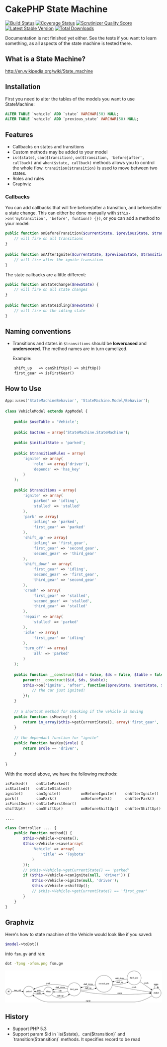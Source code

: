 CakePHP State Machine
=====================
[![Build Status](https://travis-ci.org/davidsteinsland/cakephp-state-machine.png?branch=master)](https://travis-ci.org/davidsteinsland/cakephp-state-machine) [![Coverage Status](https://coveralls.io/repos/davidsteinsland/cakephp-state-machine/badge.png?branch=master)](https://coveralls.io/r/davidsteinsland/cakephp-state-machine?branch=master) [![Scrutinizer Quality Score](https://scrutinizer-ci.com/g/davidsteinsland/cakephp-state-machine/badges/quality-score.png?s=7d6d7a43f47401c3a4fda69d799c9d671a8659e3)](https://scrutinizer-ci.com/g/davidsteinsland/cakephp-state-machine/) [![Latest Stable Version](https://poser.pugx.org/davidsteinsland/cakephp-state-machine/v/stable.png)](https://packagist.org/packages/davidsteinsland/cakephp-state-machine) [![Total Downloads](https://poser.pugx.org/davidsteinsland/cakephp-state-machine/downloads.png)](https://packagist.org/packages/davidsteinsland/cakephp-state-machine)

Documentation is not finished yet either. See the tests if you want to learn something, as all aspects of the state machine is tested there.

## What is a State Machine?
http://en.wikipedia.org/wiki/State_machine

## Installation
First you need to alter the tables of the models you want to use StateMachine:
```sql
ALTER TABLE `vehicle` ADD `state` VARCHAR(50) NULL;
ALTER TABLE `vehicle` ADD `previous_state` VARCHAR(50) NULL;
```

## Features
- Callbacks on states and transitions
- Custom methods may be added to your model
- `is($state)`, `can($transition)`, `on($transition, 'before|after', callback)` and `when($state, callback)` methods allows you to control the whole flow. `transition($transition)` is used to move between two states.
- Roles and rules
- Graphviz

### Callbacks
You can add callbacks that will fire before/after a transition, and before/after a state change. This can either be done manually with `$this->on('mytransition', 'before', funtion() {})`, or you can add a method to your model:

```php
public function onBeforeTransition($currentState, $previousState, $transition) {
    // will fire on all transitions
}

public function onAfterIgnite($currentState, $previousState, $transition) {
    // will fire after the ignite transition
}
```

The state callbacks are a little different:

```php
public function onStateChange($newState) {
    // will fire on all state changes
}

public function onStateIdling($newState) {
    // will fire on the idling state
}
```


## Naming conventions
- Transitions and states in `$transitions` should be **lowercased** and **underscored**. The method names are in turn camelized.
  
  Example:

```
    shift_up   => canShiftUp() => shiftUp()
    first_gear => isFirstGear()
```

## How to Use
```php
App::uses('StateMachineBehavior', 'StateMachine.Model/Behavior');

class VehicleModel extends AppModel {

	public $useTable = 'Vehicle';

	public $actsAs = array('StateMachine.StateMachine');

	public $initialState = 'parked';

	public $transitionRules = array(
        'ignite' => array(
 			'role' => array('driver'),
			'depends' => 'has_key'
		)
	);

	public $transitions = array(
		'ignite' => array(
			'parked' => 'idling',
			'stalled' => 'stalled'
		),
		'park' => array(
			'idling' => 'parked',
			'first_gear' => 'parked'
		),
		'shift_up' => array(
			'idling' => 'first_gear',
			'first_gear' => 'second_gear',
			'second_gear' => 'third_gear'
		),
		'shift_down' => array(
			'first_gear' => 'idling',
			'second_gear' => 'first_gear',
			'third_gear' => 'second_gear'
		),
		'crash' => array(
			'first_gear' => 'stalled',
			'second_gear' => 'stalled',
			'third_gear' => 'stalled'
		),
		'repair' => array(
			'stalled' => 'parked'
		),
		'idle' => array(
			'first_gear' => 'idling'
		),
		'turn_off' => array(
			'all' => 'parked'
		)
	);

    public function __construct($id = false, $ds = false, $table = false) {
        parent::__construct($id, $ds, $table);
        $this->on('ignite', 'after', function($prevState, $nextState, $transition) {
            // the car just ignited!
        });
    }

    // a shortcut method for checking if the vehicle is moving
    public function isMoving() {
        return in_array($this->getCurrentState(), array('first_gear', 'second_gear', 'third_gear'));
    }

    // the dependant function for "ignite"
	public function hasKey($role) {
		return $role == 'driver';
	}

}
```

With the model above, we have the following methods:

```
isParked()    onStateParked()
isStalled()   onStateStalled()
ignite()      canIgnite()         onBeforeIgnite()    onAfterIgnite()
park()        canPark()           onBeforePark()      onAfterPark()
isFirstGear() onStateFirstGear()
shiftUp()     canShiftUp()        onBeforeShiftUp()   onAfterShiftUp()

....
```

```php
class Controller .... {
    public function method() {
        $this->Vehicle->create();
        $this->Vehicle->save(array(
            'Vehicle' => array(
                'title' => 'Toybota'
            )
        ));
        // $this->Vehicle->getCurrentState() == 'parked'
		if ($this->Vehicle->canIgnite(null, 'driver')) {
       	 	$this->Vehicle->ignite(null, 'driver');
       		$this->Vehicle->shiftUp();
        	// $this->Vehicle->getCurrentState() == 'first_gear'
		}
    }
}
```

## Graphviz
Here's how to state machine of the Vehicle would look like if you saved:
```php
$model->toDot()
```
into `fsm.gv` and ran:
```sh
dot -Tpng -ofsm.png fsm.gv
```
![](fsm.png)

## History

- Support PHP 5.3
- Support param $id in `is($state)`, `can($transition)` and `transition($transition)` methods. It specifies record to be read
